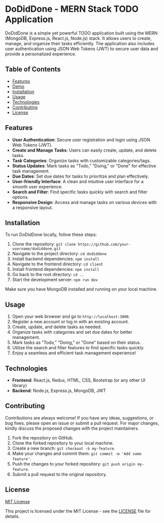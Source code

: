 # DoDidDone - MERN Stack TODO Application


DoDidDone is a simple yet powerful TODO application built using the MERN (MongoDB, Express.js, React.js, Node.js) stack. It allows users to create, manage, and organize their tasks efficiently. The application also includes user authentication using JSON Web Tokens (JWT) to secure user data and provide a personalized experience.

## Table of Contents

- [Features](#features)
- [Demo](#demo)
- [Installation](#installation)
- [Usage](#usage)
- [Technologies](#technologies)
- [Contributing](#contributing)
- [License](#license)

## Features

- **User Authentication**: Secure user registration and login using JSON Web Tokens (JWT).
- **Create and Manage Tasks**: Users can easily create, update, and delete tasks.
- **Task Categories**: Organize tasks with customizable categories/tags.
- **Status Updates**: Mark tasks as "Todo," "Doing," or "Done" for effective task management.
- **Due Dates**: Set due dates for tasks to prioritize and plan effectively.
- **User-friendly Interface**: A clean and intuitive user interface for a smooth user experience.
- **Search and Filter**: Find specific tasks quickly with search and filter options.
- **Responsive Design**: Access and manage tasks on various devices with a responsive layout.

## Installation

To run DoDidDone locally, follow these steps:

1. Clone the repository: `git clone https://github.com/your-username/dodiddone.git`
2. Navigate to the project directory: `cd dodiddone`
3. Install backend dependencies: `npm install`
4. Navigate to the frontend directory: `cd client`
5. Install frontend dependencies: `npm install`
6. Go back to the root directory: `cd ..`
7. Start the development server: `npm run dev`

Make sure you have MongoDB installed and running on your local machine.

## Usage

1. Open your web browser and go to `http://localhost:3000`.
2. Register a new account or log in with an existing account.
3. Create, update, and delete tasks as needed.
4. Organize tasks with categories and set due dates for better management.
5. Mark tasks as "Todo," "Doing," or "Done" based on their status.
6. Utilize the search and filter features to find specific tasks quickly.
7. Enjoy a seamless and efficient task management experience!

## Technologies

- **Frontend**: React.js, Redux, HTML, CSS, Bootstrap (or any other UI library)
- **Backend**: Node.js, Express.js, MongoDB, JWT

## Contributing

Contributions are always welcome! If you have any ideas, suggestions, or bug fixes, please open an issue or submit a pull request. For major changes, kindly discuss the proposed changes with the project maintainers.

1. Fork the repository on GitHub.
2. Clone the forked repository to your local machine.
3. Create a new branch: `git checkout -b my-feature`.
4. Make your changes and commit them: `git commit -m 'Add some feature'`.
5. Push the changes to your forked repository: `git push origin my-feature`.
6. Submit a pull request to the original repository.

## License

[MIT License](https://opensource.org/licenses/MIT)

This project is licensed under the MIT License - see the [LICENSE](LICENSE) file for details.
